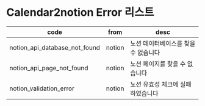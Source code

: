 # Calendar2notion Error 리스트

|code|from|desc|
|-|-|-|
|notion_api_database_not_found|notion|노션 데이터베이스를 찾을 수 없습니다|
|notion_api_page_not_found|notion|노션 페이지를 찾을 수 없습니다|
|notion_validation_error|notion|노션 유효성 체크에 실패하였습니다|
